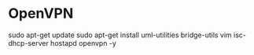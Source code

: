# OpenVPN

sudo apt-get update
sudo apt-get install uml-utilities bridge-utils vim isc-dhcp-server hostapd openvpn -y

